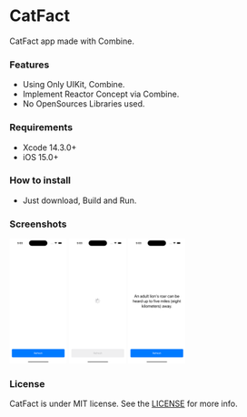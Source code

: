 # CatFact

CatFact app made with Combine.

### Features

* Using Only UIKit, Combine.
* Implement Reactor Concept via Combine.
* No OpenSources Libraries used.

### Requirements

* Xcode 14.3.0+
* iOS 15.0+

### How to install

* Just download, Build and Run.

### Screenshots

<img src="https://github.com/lyfeoncloudnine/CatFact/blob/main/Screenshots/01.png?raw=true" width=20%> <img src="https://github.com/lyfeoncloudnine/CatFact/blob/main/Screenshots/02.png?raw=true" width=20%> <img src="https://github.com/lyfeoncloudnine/CatFact/blob/main/Screenshots/03.png?raw=true" width=20%>

### License

CatFact is under MIT license. See the [LICENSE](https://github.com/lyfeoncloudnine/CatFact/blob/main/LICENSE) for more info.